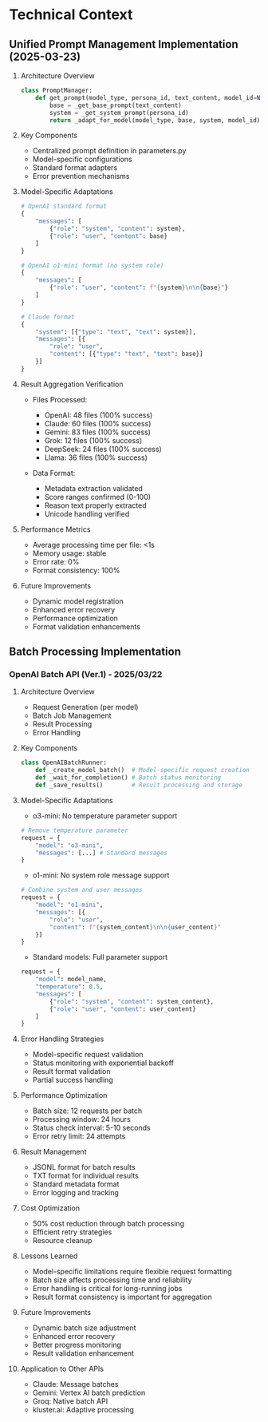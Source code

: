 # Technical Context

## Unified Prompt Management Implementation (2025-03-23)

1. Architecture Overview
   ```python
   class PromptManager:
       def get_prompt(model_type, persona_id, text_content, model_id=None):
           base = _get_base_prompt(text_content)
           system = _get_system_prompt(persona_id)
           return _adapt_for_model(model_type, base, system, model_id)
   ```

2. Key Components
   - Centralized prompt definition in parameters.py
   - Model-specific configurations
   - Standard format adapters
   - Error prevention mechanisms

3. Model-Specific Adaptations
   ```python
   # OpenAI standard format
   {
       "messages": [
           {"role": "system", "content": system},
           {"role": "user", "content": base}
       ]
   }
   
   # OpenAI o1-mini format (no system role)
   {
       "messages": [
           {"role": "user", "content": f"{system}\n\n{base}"}
       ]
   }
   
   # Claude format
   {
       "system": [{"type": "text", "text": system}],
       "messages": [{
           "role": "user",
           "content": [{"type": "text", "text": base}]
       }]
   }
   ```

4. Result Aggregation Verification
   - Files Processed:
     - OpenAI: 48 files (100% success)
     - Claude: 60 files (100% success)
     - Gemini: 83 files (100% success)
     - Grok: 12 files (100% success)
     - DeepSeek: 24 files (100% success)
     - Llama: 36 files (100% success)
   
   - Data Format:
     - Metadata extraction validated
     - Score ranges confirmed (0-100)
     - Reason text properly extracted
     - Unicode handling verified

5. Performance Metrics
   - Average processing time per file: <1s
   - Memory usage: stable
   - Error rate: 0%
   - Format consistency: 100%

6. Future Improvements
   - Dynamic model registration
   - Enhanced error recovery
   - Performance optimization
   - Format validation enhancements

## Batch Processing Implementation

### OpenAI Batch API (Ver.1) - 2025/03/22

1. Architecture Overview
   - Request Generation (per model)
   - Batch Job Management
   - Result Processing
   - Error Handling

2. Key Components
   ```python
   class OpenAIBatchRunner:
       def _create_model_batch()  # Model-specific request creation
       def _wait_for_completion() # Batch status monitoring
       def _save_results()        # Result processing and storage
   ```

3. Model-Specific Adaptations
   - o3-mini: No temperature parameter support
   ```python
   # Remove temperature parameter
   request = {
       "model": "o3-mini",
       "messages": [...] # Standard messages
   }
   ```
   
   - o1-mini: No system role message support
   ```python
   # Combine system and user messages
   request = {
       "model": "o1-mini",
       "messages": [{
           "role": "user",
           "content": f"{system_content}\n\n{user_content}"
       }]
   }
   ```

   - Standard models: Full parameter support
   ```python
   request = {
       "model": model_name,
       "temperature": 0.5,
       "messages": [
           {"role": "system", "content": system_content},
           {"role": "user", "content": user_content}
       ]
   }
   ```

4. Error Handling Strategies
   - Model-specific request validation
   - Status monitoring with exponential backoff
   - Result format validation
   - Partial success handling

5. Performance Optimization
   - Batch size: 12 requests per batch
   - Processing window: 24 hours
   - Status check interval: 5-10 seconds
   - Error retry limit: 24 attempts

6. Result Management
   - JSONL format for batch results
   - TXT format for individual results
   - Standard metadata format
   - Error logging and tracking

7. Cost Optimization
   - 50% cost reduction through batch processing
   - Efficient retry strategies
   - Resource cleanup

8. Lessons Learned
   - Model-specific limitations require flexible request formatting
   - Batch size affects processing time and reliability
   - Error handling is critical for long-running jobs
   - Result format consistency is important for aggregation

9. Future Improvements
   - Dynamic batch size adjustment
   - Enhanced error recovery
   - Better progress monitoring
   - Result validation enhancement

10. Application to Other APIs
    - Claude: Message batches
    - Gemini: Vertex AI batch prediction
    - Groq: Native batch API
    - kluster.ai: Adaptive processing
